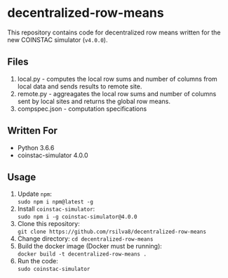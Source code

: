 # decentralized-row-means
This repository contains code for decentralized row means written for the new COINSTAC simulator (`v4.0.0`).

## Files
1. local.py - computes the local row sums and number of columns from local data and sends results to remote site.
2. remote.py - aggreagates the local row sums and number of columns sent by local sites and returns the global row means.
3. compspec.json - computation specifications

## Written For
- Python 3.6.6
- coinstac-simulator 4.0.0

## Usage
1. Update `npm`:\
`sudo npm i npm@latest -g`
2. Install `coinstac-simulator`:\
`sudo npm i -g coinstac-simulator@4.0.0`
3. Clone this repository:\
`git clone https://github.com/rsilva8/decentralized-row-means`
4. Change directory:
`cd decentralized-row-means`
5. Build the docker image (Docker must be running):\
`docker build -t decentralized-row-means .`
7. Run the code:\
`sudo coinstac-simulator`
